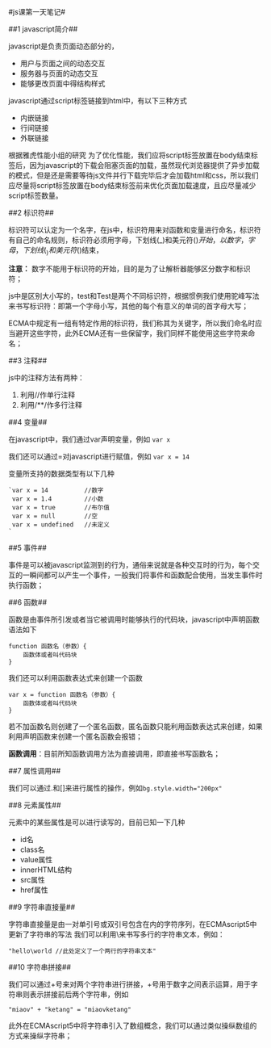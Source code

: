 #js课第一天笔记#

##1 javascript简介##

javascript是负责页面动态部分的，

* 用户与页面之间的动态交互
* 服务器与页面的动态交互
* 能够更改页面中得结构样式

javascript通过script标签链接到html中，有以下三种方式

* 内嵌链接
* 行间链接
* 外联链接

根据雅虎性能小组的研究 为了优化性能，我们应将script标签放置在body结束标签后，因为javascript的下载会阻塞页面的加载，虽然现代浏览器提供了异步加载的模式，但是还是需要等待js文件并行下载完毕后才会加载html和css，所以我们应尽量将script标签放置在body结束标签前来优化页面加载速度，且应尽量减少script标签数量。

##2 标识符##

标识符可以认定为一个名字，在js中，标识符用来对函数和变量进行命名，标识符有自己的命名规则，标识符必须用字母，下划线(_)和美元符($)开始，以数字，字母，下划线(_)和美元符($)结束，

**注意：** 数字不能用于标识符的开始，目的是为了让解析器能够区分数字和标识符；

js中是区别大小写的，test和Test是两个不同标识符，根据惯例我们使用驼峰写法来书写标识符：即第一个字母小写，其他的每个有意义的单词的首字母大写；

ECMA中规定有一组有特定作用的标识符，我们称其为关键字，所以我们命名时应当避开这些字符，此外ECMA还有一些保留字，我们同样不能使用这些字符来命名；

##3 注释##

js中的注释方法有两种：

1. 利用//作单行注释
2. 利用/**/作多行注释

##4 变量##

在javascript中，我们通过var声明变量，例如 `var x`

我们还可以通过=对javascript进行赋值，例如 `var x = 14`

变量所支持的数据类型有以下几种

	`var x = 14          //数字
	 var x = 1.4         //小数 
	 var x = true        //布尔值
	 var x = null        //空
	 var x = undefined   //未定义
	`
##5 事件##

事件是可以被javascript监测到的行为，通俗来说就是各种交互时的行为，每个交互的一瞬间都可以产生一个事件，一般我们将事件和函数配合使用，当发生事件时执行函数；

##6 函数##

函数是由事件所引发或者当它被调用时能够执行的代码块，javascript中声明函数语法如下

	function 函数名（参数）{
		函数体或者叫代码块
	}

我们还可以利用函数表达式来创建一个函数

	var x = function 函数名（参数）{
		函数体或者叫代码块
	}

若不加函数名则创建了一个匿名函数，匿名函数只能利用函数表达式来创建，如果利用声明函数来创建一个匿名函数会报错；

**函数调用**：目前所知函数调用方法为直接调用，即直接书写函数名；

##7 属性调用##

我们可以通过.和[]来进行属性的操作，例如`bg.style.width="200px"`

##8 元素属性##

元素中的某些属性是可以进行读写的，目前已知一下几种

* id名
* class名
* value属性
* innerHTML结构
* src属性
* href属性

##9 字符串直接量##

字符串直接量是由一对单引号或双引号包含在内的字符序列，在ECMAscript5中更新了字符串的写法 我们可以利用\来书写多行的字符串文本，例如：
	
	"hello\world //此处定义了一个两行的字符串文本"

##10 字符串拼接##

我们可以通过+号来对两个字符串进行拼接，+号用于数字之间表示运算，用于字符串则表示拼接前后两个字符串，例如

	"miaov" + "ketang" = "miaovketang"

此外在ECMAscript5中将字符串引入了数组概念，我们可以通过类似操纵数组的方式来操纵字符串；	
	
